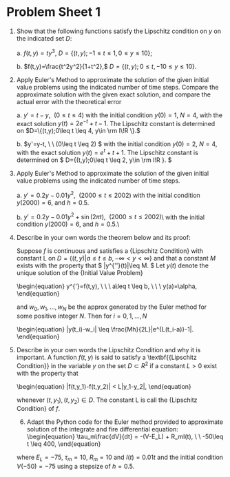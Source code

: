 # Problem Sheet 1

1.  Show that the following functions satisfy the Lipschitz condition on $y$ on the indicated set $D$:

    a. $f(t,y)=ty^3,$  $D=\{(t,y);-1\leq t \leq 1, 0\leq y \leq 10\};$

    b. $f(t,y)=\frac{t^2y^2}{1+t^2},$  $D=\{(t,y);0\leq t, -10\leq y \leq 10 \}.$

2. Apply Euler's Method to approximate the solution of the given initial value problems using the indicated number of time steps. Compare the approximate solution with the given exact solution, and compare the actual error with the theoretical error

    a.  $y'=t-y, \ \ (0\leq t \leq 4)$ with the initial condition $y(0)=1$, $N=4$, with the exact solution $y(t)=2e^{-t}+t-1.$ The Lipschitz constant is determined on  $D=\{(t,y);0\leq t \leq 4, y\in \rm I\!R \}.$
    
    b.   $y'=y-t, \ \ (0\leq t \leq 2) $ with the initial condition $y(0)=2,$ $N=4$, with the exact solution   $y(t)=e^{t}+t+1$. The Lipschitz constant is determined on  $ D=\{(t,y);0\leq t \leq 2, y\in \rm I\!R \}. $

3. Apply Euler's Method to approximate the solution of the given initial value problems using the indicated number of time steps.

    a. $y'=0.2y-0.01y^2, \ \ (2000\leq t \leq 2002)$
        with the initial condition $y(2000)=6,$ and $h=0.5$.


    b. $y'=0.2y-0.01y^2+\sin(2\pi t), \ \ (2000\leq t \leq 2002)$\\
        with the initial condition $y(2000)=6,$ and $h=0.5$.\\

4. Describe in your own words the theorem below and its proof:

    Suppose $f$ is continuous and satisfies a {Lipschitz Condition} with constant
    L on $D=\{(t,y)|a\leq t \leq b, -\infty < y < \infty \}$ and that a constant $M$
    exists with the property that 
    $ |y^{''}(t)|\leq M. $
    Let $y(t)$ denote the unique solution of the {Initial Value Problem}
    
   \begin{equation} y^{'}=f(t,y), \ \ \ a\leq t \leq b, \ \ \ y(a)=\alpha, \end{equation}
   
    and $w_0,w_1,...,w_N$ be the approx generated by the Euler method for some
    positive integer $N$.  Then for $i=0,1,...,N$
    
   \begin{equation} |y(t_i)-w_i| \leq \frac{Mh}{2L}|e^{L(t_i-a)}-1|. \end{equation}


5.  Describe in your own words the Lipschitz Condition and why it is important.
    A function $f(t,y)$ is said to satisfy a \textbf{{Lipschitz Condition}} in the variable $y$ on 
    the set $D \subset R^2$ if a constant $L>0$ exist with the property that

    \begin{equation}
    |f(t,y_1)-f(t,y_2)| < L|y_1-y_2|, \end{equation}

    whenever $(t,y_1),(t,y_2) \in D$.  The constant L is call the {Lipschitz Condition}
    of $f$.

    6. Adapt the Python code for the Euler method provided to approximate solution of the integrate and fire differential equation:
    \begin{equation}   \tau_m\frac{dV}{dt} = -(V-E_L) + R_mI(t), \ \ -50\leq t \leq 400, \end{equation}

    where $E_L = -75$, $\tau_m = 10$,
    $R_m = 10$ and $I(t)=0.01t$
    and the initial condition
    $V(-50) = -75$ using a stepsize of $h=0.5$.

